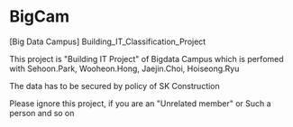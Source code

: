 # BigCam
[Big Data Campus] Building_IT_Classification_Project 

This project is "Building IT Project" of Bigdata Campus which is perfomed with Sehoon.Park, Wooheon.Hong, Jaejin.Choi, Hoiseong.Ryu

The data has to be secured by policy of SK Construction

Please ignore this project, if you are an "Unrelated member" or Such a person and so on
